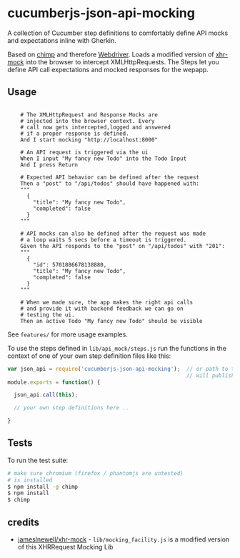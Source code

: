 # cucumberjs-json-api-mocking
A collection of Cucumber step definitions to comfortably define API mocks and expectations inline with Gherkin.

Based on [chimp](https://chimp.readme.io/) and therefore [Webdriver](http://webdriver.io/). Loads a modified version of [xhr-mock](https://github.com/jameslnewell/xhr-mock) into the browser to intercept XMLHttpRequests. The Steps let you define API call expectations and mocked responses for the wepapp.

## Usage

```gherkin

    # The XMLHttpRequest and Response Mocks are
    # injected into the browser context. Every
    # call now gets intercepted,logged and answered
    # if a proper response is defined.
    And I start mocking "http://localhost:8000"

    # An API request is triggered via the ui
    When I input "My fancy new Todo" into the Todo Input
    And I press Return

    # Expected API behavior can be defined after the request
    Then a "post" to "/api/todos" should have happened with:
    """
      {
        "title": "My fancy new Todo",
        "completed": false
      }
    """

    # API mocks can also be defined after the request was made
    # a loop waits 5 secs before a timeout is triggered.
    Given the API responds to the "post" on "/api/todos" with "201":
    """
      {
        "id": 5701886678138880,
        "title": "My fancy new Todo",
        "completed": false
      }
    """

    # When we made sure, the app makes the right api calls
    # and provide it with backend feedback we can go on
    # testing the ui.
    Then an active Todo "My fancy new Todo" should be visible
```

See `features/` for more usage examples.

To use the steps defined in `lib/api_mock/steps.js` run the functions in the context of one of your own step definition files like this:

```js
var json_api = require('cucumberjs-json-api-mocking');  // or path to this projects index.js file
                                                        // will publish soon
module.exports = function() {

  json_api.call(this);

  // your own step definitions here ..

}
```

## Tests

To run the test suite:

```sh
# make sure chromium (firefox / phantomjs are untested)
# is installed
$ npm install -g chimp
$ npm install
$ chimp
```

## credits
* [jameslnewell/xhr-mock](https://github.com/jameslnewell/xhr-mock) - `lib/mocking_facility.js` is a modified version of this XHRRequest Mocking Lib
